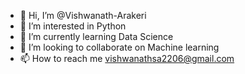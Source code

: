 - 👋 Hi, I’m @Vishwanath-Arakeri 
- 👀 I’m interested in Python
- 🌱 I’m currently learning Data Science
- 💞️ I’m looking to collaborate on Machine learning 
- 📫 How to reach me vishwanathsa2206@gmail.com

<!---
Vishwanath-Arakeri/Vishwanath-Arakeri is a ✨ special ✨ repository because its `README.md` (this file) appears on your GitHub profile.
You can click the Preview link to take a look at your changes.
--->
